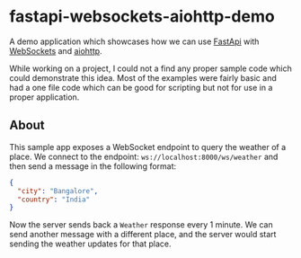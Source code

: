 # fastapi-websockets-aiohttp-demo

A demo application which showcases how we can use [FastApi](https://fastapi.tiangolo.com) with [WebSockets](https://fastapi.tiangolo.com/advanced/websockets) and [aiohttp](https://docs.aiohttp.org/en/stable/).

While working on a project, I could not a find any proper sample code which could demonstrate this idea. Most of the examples were fairly basic and had a one file code which can be good for scripting but not for use in a proper application.

## About
This sample app exposes a WebSocket endpoint to query the weather of a place.
We connect to the endpoint: `ws://localhost:8000/ws/weather` and then send a message in the following format:
```json
{
  "city": "Bangalore",
  "country": "India"
}
```

Now the server sends back a `Weather` response every 1 minute. We can send another message with a different place, and the server would start sending the weather updates for that place. 

